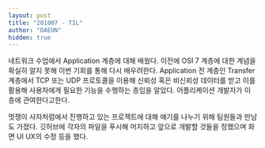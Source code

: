 ```yaml
---
layout: post
title: "201007 - TIL"
author: "DAEUN"
hidden: true
---
```


네트워크 수업에서 Application 계층에 대해 배웠다. 이전에 OSI 7 계층에 대한 계념을 확실히 알지 못해 이번 기회를 통해 다시 배우려한다. Application 전 계층인 Transfer 계층에서 TCP 또는 UDP 프로토콜을 이용해 신뢰성 혹은 비신뢰성 데이터를 받고 이를 활용해 사용자에게 필요한 기능을 수행하는 층임을 알았다. 어플리케이션 개발자가 이 층에 관여한다고한다.

멋쟁이 사자처럼에서 진행하고 있는 프로젝트에 대해 얘기를 나누기 위해 팀원들과 만남도 가졌다. 깃허브에 각자의 파일을 푸시해 머지하고 앞으로 개발할 것들을 정했으며 화면 UI UX의 수정 등을 했다.